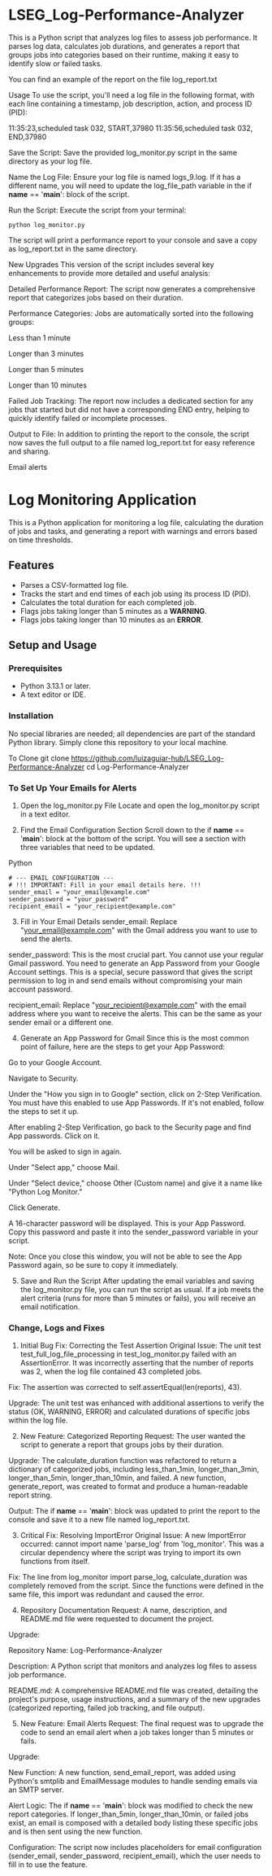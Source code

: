 # LSEG_Log-Performance-Analyzer

This is a Python script that analyzes log files to assess job performance. It parses log data, calculates job durations, and generates a report that groups jobs into categories based on their runtime, making it easy to identify slow or failed tasks.

You can find an example of the report on the file log_report.txt

Usage
To use the script, you'll need a log file in the following format, with each line containing a timestamp, job description, action, and process ID (PID):

11:35:23,scheduled task 032, START,37980
11:35:56,scheduled task 032, END,37980

Save the Script: Save the provided log_monitor.py script in the same directory as your log file.

Name the Log File: Ensure your log file is named logs_9.log. If it has a different name, you will need to update the log_file_path variable in the if __name__ == '__main__': block of the script.

Run the Script: Execute the script from your terminal:
```
python log_monitor.py
```

The script will print a performance report to your console and save a copy as log_report.txt in the same directory.

New Upgrades
This version of the script includes several key enhancements to provide more detailed and useful analysis:

Detailed Performance Report: The script now generates a comprehensive report that categorizes jobs based on their duration.

Performance Categories: Jobs are automatically sorted into the following groups:

Less than 1 minute

Longer than 3 minutes

Longer than 5 minutes

Longer than 10 minutes

Failed Job Tracking: The report now includes a dedicated section for any jobs that started but did not have a corresponding END entry, helping to quickly identify failed or incomplete processes.

Output to File: In addition to printing the report to the console, the script now saves the full output to a file named log_report.txt for easy reference and sharing.

Email alerts

# Log Monitoring Application

This is a Python application for monitoring a log file, calculating the duration of jobs and tasks, and generating a report with warnings and errors based on time thresholds.

## Features

- Parses a CSV-formatted log file.
- Tracks the start and end times of each job using its process ID (PID).
- Calculates the total duration for each completed job.
- Flags jobs taking longer than 5 minutes as a **WARNING**.
- Flags jobs taking longer than 10 minutes as an **ERROR**.

## Setup and Usage

### Prerequisites

- Python 3.13.1 or later.
- A text editor or IDE.

### Installation

No special libraries are needed; all dependencies are part of the standard Python library. Simply clone this repository to your local machine.

To Clone
git clone https://github.com/luizaguiar-hub/LSEG_Log-Performance-Analyzer
cd Log-Performance-Analyzer

### To Set Up Your Emails for Alerts

1. Open the log_monitor.py File
Locate and open the log_monitor.py script in a text editor.

2. Find the Email Configuration Section
Scroll down to the if __name__ == '__main__': block at the bottom of the script. You will see a section with three variables that need to be updated.

Python

    # --- EMAIL CONFIGURATION ---
    # !!! IMPORTANT: Fill in your email details here. !!!
    sender_email = "your_email@example.com"
    sender_password = "your_password"
    recipient_email = "your_recipient@example.com"
3. Fill in Your Email Details
sender_email: Replace "your_email@example.com" with the Gmail address you want to use to send the alerts.

sender_password: This is the most crucial part. You cannot use your regular Gmail password. You need to generate an App Password from your Google Account settings. This is a special, secure password that gives the script permission to log in and send emails without compromising your main account password.

recipient_email: Replace "your_recipient@example.com" with the email address where you want to receive the alerts. This can be the same as your sender email or a different one.

4. Generate an App Password for Gmail
Since this is the most common point of failure, here are the steps to get your App Password:

Go to your Google Account.

Navigate to Security.

Under the "How you sign in to Google" section, click on 2-Step Verification. You must have this enabled to use App Passwords. If it's not enabled, follow the steps to set it up.

After enabling 2-Step Verification, go back to the Security page and find App passwords. Click on it.

You will be asked to sign in again.

Under "Select app," choose Mail.

Under "Select device," choose Other (Custom name) and give it a name like "Python Log Monitor."

Click Generate.

A 16-character password will be displayed. This is your App Password. Copy this password and paste it into the sender_password variable in your script.

Note: Once you close this window, you will not be able to see the App Password again, so be sure to copy it immediately.

5. Save and Run the Script
After updating the email variables and saving the log_monitor.py file, you can run the script as usual. If a job meets the alert criteria (runs for more than 5 minutes or fails), you will receive an email notification.

### Change, Logs and Fixes

1. Initial Bug Fix: Correcting the Test Assertion
Original Issue: The unit test test_full_log_file_processing in test_log_monitor.py failed with an AssertionError. It was incorrectly asserting that the number of reports was 2, when the log file contained 43 completed jobs.

Fix: The assertion was corrected to self.assertEqual(len(reports), 43).

Upgrade: The unit test was enhanced with additional assertions to verify the status (OK, WARNING, ERROR) and calculated durations of specific jobs within the log file.

2. New Feature: Categorized Reporting
Request: The user wanted the script to generate a report that groups jobs by their duration.

Upgrade: The calculate_duration function was refactored to return a dictionary of categorized jobs, including less_than_1min, longer_than_3min, longer_than_5min, longer_than_10min, and failed. A new function, generate_report, was created to format and produce a human-readable report string.

Output: The if __name__ == '__main__': block was updated to print the report to the console and save it to a new file named log_report.txt.

3. Critical Fix: Resolving ImportError
Original Issue: A new ImportError occurred: cannot import name 'parse_log' from 'log_monitor'. This was a circular dependency where the script was trying to import its own functions from itself.

Fix: The line from log_monitor import parse_log, calculate_duration was completely removed from the script. Since the functions were defined in the same file, this import was redundant and caused the error.

4. Repository Documentation
Request: A name, description, and README.md file were requested to document the project.

Upgrade:

Repository Name: Log-Performance-Analyzer

Description: A Python script that monitors and analyzes log files to assess job performance.

README.md: A comprehensive README.md file was created, detailing the project's purpose, usage instructions, and a summary of the new upgrades (categorized reporting, failed job tracking, and file output).

5. New Feature: Email Alerts
Request: The final request was to upgrade the code to send an email alert when a job takes longer than 5 minutes or fails.

Upgrade:

New Function: A new function, send_email_report, was added using Python's smtplib and EmailMessage modules to handle sending emails via an SMTP server.

Alert Logic: The if __name__ == '__main__': block was modified to check the new report categories. If longer_than_5min, longer_than_10min, or failed jobs exist, an email is composed with a detailed body listing these specific jobs and is then sent using the new function.

Configuration: The script now includes placeholders for email configuration (sender_email, sender_password, recipient_email), which the user needs to fill in to use the feature.



